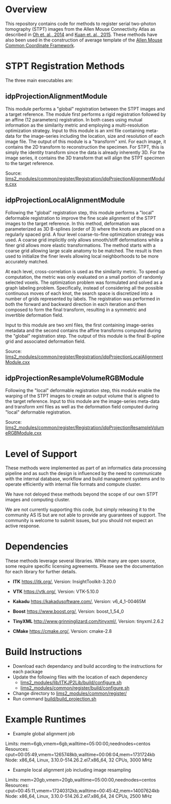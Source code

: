 # Overview

This repository contains code for methods to register serial two-photon tomography (STPT) images
from the Allen Mouse Connectivity Atlas as described in 
[Oh et. al., 2014](https://www.ncbi.nlm.nih.gov/pubmed/24695228/) and
[Kuan et. al., 2015](https://www.ncbi.nlm.nih.gov/pubmed/25536338/).
These methods have also been used in the construction of average template of the 
[Allen Mouse Common Coordinate Framework](https://community.brain-map.org/t/allen-mouse-ccf-accessing-and-using-related-data-and-tools/359).

# STPT Registration Methods

The three main executables are:

## idpProjectionAlignmentModule
This module performs a "global" registration between the STPT images and a target reference.
The module first performs a rigid registration followed by an affine (12 parameters) registration. In both cases using 
mutual information as the similarity metric and employing a multi-resolution optimization strategy. Input to this module is an xml file
containing meta-data for the image-series including the location, size and resolution of each image file. 
The output of this module is a "transform" xml.
For each image, it contains the 2D transform to reconstruction the specimen. For STPT, this is simply the identity transform since
the data is already inherently 3D. 
For the image series, it contains the 3D transform that will align the STPT specimen to the target reference.

Source: [lims2_modules/common/register/Registration/idpProjectionAlignmentModule.cxx](lims2_modules/common/register/Registration/idpProjectionAlignmentModule.cxx)


## idpProjectionLocalAlignmentModule
Following the "global" registration step, this module performs a "local" deformable registration
to improve the fine scale alignment of the STPT images to the target reference. 
In this method, deformation was parameterized as 3D B-splines (order of 3) where the knots are placed on a regularly spaced grid.
A four level coarse-to-fine optimization strategy was used. 
A coarse grid implicitly only allows smooth/stiff deformations while a finer grid allows more elastic transformations.
The method starts with a coarse grid allowing large scale anatomy to be matched.
The result is then used to initialize the finer levels allowing local neighborhoods to be more accurately matched. 

At each level, cross-correlation is used as the similarity metric. To speed up computation,
the metric was only evaluated on a small portion of randomly selected voxels.
The optimization problem was formulated and solved as a graph labeling problem. 
Specifically, instead of considering all the possible continuous moves of each knot, 
the search space is discretized into a number of grids represented by labels. 
The registration was performed in both the forward and backward direction in each iteration and then composed to form the final transform, 
resulting in a symmetric and invertible deformation field. 

Input to this module are two xml files, the first containing image-series metadata and the second contains the affine transforms 
computed during the "global" registration step. The output of this module is the final B-spline grid and associated deformation field.

Source: [lims2_modules/common/register/Registration/idpProjectionLocalAlignmentModule.cxx](lims2_modules/common/register/Registration/idpProjectionLocalAlignmentModule.cxx)


## idpProjectionResampleVolumeRGBModule
Following the "local" deformable registration step, this module enable the warping
of the STPT images to create an output volume that is aligned to the target reference. Input to this module
are the image-series meta-data and transform xml files as well as the deformation field computed during "local" deformable registration.

Source: [lims2_modules/common/register/Registration/idpProjectionResampleVolumeRGBModule.cxx](lims2_modules/common/register/Registration/idpProjectionResampleVolumeRGBModule.cxx)

# Level of Support

These methods were implemented as part of an informatics data processing pipeline and as such the 
design is influenced by the need to communicate with the internal database, workflow and build management
systems and to operate efficiently with internal file formats and compute cluster. 

We have not deloyed these methods beyond the scope of our own STPT images and computing cluster.

We are not currently supporting this code, but simply releasing it to the community AS IS 
but are not able to provide any guarantees of support. 
The community is welcome to submit issues, but you should not expect an active response.

# Dependencies

These methods leverage several libraries. While many are open source, some require specific licensing agreements.
Please see the documentation for each library for further details.

* **ITK** https://itk.org/, Version: InsightToolkit-3.20.0

* **VTK** https://vtk.org/, Version: VTK-5.10.0

* **Kakadu** https://kakadusoftware.com/, Version: v6_4_1-00465M

* **Boost** https://www.boost.org/, Version: boost_1_54_0

* **TinyXML** http://www.grinninglizard.com/tinyxml/, Version: tinyxml.2.6.2

* **CMake** https://cmake.org/, Version: cmake-2.8


# Build Instructions

* Download each dependancy and build according to the instructions for each package
* Update the following files with the location of each dependency
  - [lims2_modules/lib/ITKJP2Lib/build/configure.sh](lims2_modules/lib/ITKJP2Lib/build/configure.sh)
  - [lims2_modules/common/register/build/configure.sh](lims2_modules/common/register/build/configure.sh)
* Change directory to [lims2_modules/common/register/](lims2_modules/common/register/)
* Run command [build/build_projection.sh](lims2_modules/common/register/build/build_projection.sh)


# Example Runtimes

* Example global alignment job

Limits:	mem=6gb,vmem=6gb,walltime=05:00:00,neednodes=centos
Resources: cput=00:05:49,vmem=1265748kb,walltime=00:06:04,mem=1731724kb
Node: x86_64, Linux, 3.10.0-514.26.2.el7.x86_64, 32 CPUs, 3000 MHz

* Example local alignment job including image resampling

Limits: mem=20gb,vmem=20gb,walltime=05:00:00,neednodes=centos
Resources: cput=00:45:11,vmem=17240312kb,walltime=00:45:42,mem=14007624kb
Node: x86_64, Linux, 3.10.0-514.26.2.el7.x86_64, 24 CPUs, 2500 MHz

